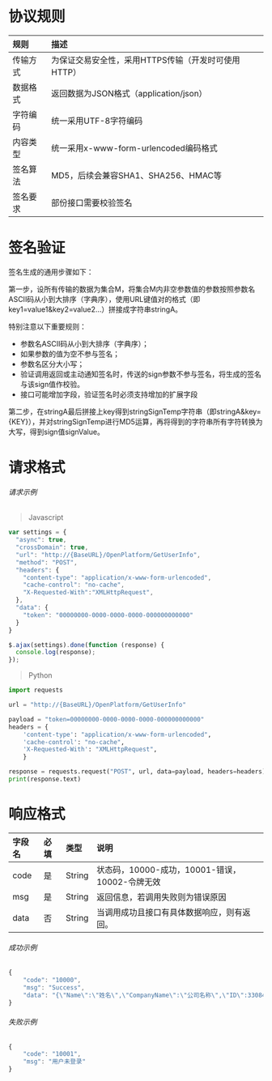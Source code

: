 # 协议规则

| 规则 | 描述 |
| :--- | :--- |
| 传输方式 | 为保证交易安全性，采用HTTPS传输（开发时可使用HTTP） |
| 数据格式 | 返回数据为JSON格式（application/json） |
| 字符编码 | 统一采用UTF-8字符编码 |
| 内容类型 | 统一采用x-www-form-urlencoded编码格式 |
| 签名算法 | MD5，后续会兼容SHA1、SHA256、HMAC等 |
| 签名要求 | 部份接口需要校验签名 |

# 签名验证

签名生成的通用步骤如下：

第一步，设所有传输的数据为集合M，将集合M内非空参数值的参数按照参数名ASCII码从小到大排序（字典序），使用URL键值对的格式（即key1=value1&key2=value2…）拼接成字符串stringA。

特别注意以下重要规则：

* 参数名ASCII码从小到大排序（字典序）；
* 如果参数的值为空不参与签名；
* 参数名区分大小写；
* 验证调用返回或主动通知签名时，传送的sign参数不参与签名，将生成的签名与该sign值作校验。
* 接口可能增加字段，验证签名时必须支持增加的扩展字段

第二步，在stringA最后拼接上key得到stringSignTemp字符串（即stringA&key={KEY}），并对stringSignTemp进行MD5运算，再将得到的字符串所有字符转换为大写，得到sign值signValue。

# 请求格式

###### 请求示例

> Javascript

```js
var settings = {
  "async": true,
  "crossDomain": true,
  "url": "http://{BaseURL}/OpenPlatform/GetUserInfo",
  "method": "POST",
  "headers": {
    "content-type": "application/x-www-form-urlencoded",
    "cache-control": "no-cache",
    "X-Requested-With":"XMLHttpRequest",
  },
  "data": {
    "token": "00000000-0000-0000-0000-000000000000"
  }
}

$.ajax(settings).done(function (response) {
  console.log(response);
});
```

> Python

```py
import requests

url = "http://{BaseURL}/OpenPlatform/GetUserInfo"

payload = "token=00000000-0000-0000-0000-000000000000"
headers = {
    'content-type': "application/x-www-form-urlencoded",
    'cache-control': "no-cache",
    'X-Requested-With': "XMLHttpRequest",
    }

response = requests.request("POST", url, data=payload, headers=headers)
print(response.text)
```

# 响应格式

| 字段名 | 必填 | 类型 | 说明 |
| :--- | :--- | :--- | :--- |
| code | 是 | String | 状态码，10000-成功，10001-错误，10002-令牌无效 |
| msg | 是 | String | 返回信息，若调用失败则为错误原因 |
| data | 否 | String | 当调用成功且接口有具体数据响应，则有返回。 |

###### 成功示例

```js
{
    "code": "10000",
    "msg": "Success",
    "data": "{\"Name\":\"姓名\",\"CompanyName\":\"公司名称\",\"ID\":3308444987384064,\"Phone\":\"13800138000\"}"
}
```

###### 失败示例

```js
{
    "code": "10001",
    "msg": "用户未登录"
}
```




